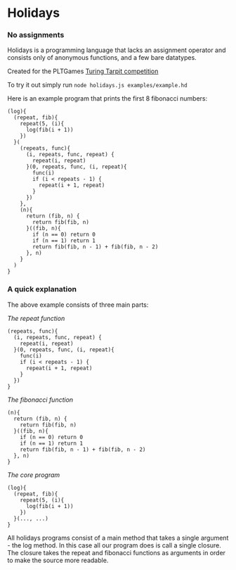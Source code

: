 # Holidays
### No assignments

Holidays is a programming language that lacks an assignment operator and consists only of anonymous functions, and a few bare datatypes.

Created for the PLTGames [Turing Tarpit competition](http://www.pltgames.com/competition/2012/12)

To try it out simply run `node holidays.js examples/example.hd`

Here is an example program that prints the first 8 fibonacci numbers:
```
(log){
  (repeat, fib){
    repeat(5, (i){
      log(fib(i + 1))
    })
  }(
    (repeats, func){
      (i, repeats, func, repeat) {
        repeat(i, repeat)
      }(0, repeats, func, (i, repeat){
        func(i)
        if (i < repeats - 1) {
          repeat(i + 1, repeat)
        }
      })
    },
    (n){
      return (fib, n) {
        return fib(fib, n)
      }((fib, n){
        if (n == 0) return 0
        if (n == 1) return 1
        return fib(fib, n - 1) + fib(fib, n - 2)
      }, n)
    }
  )
}
```

### A quick explanation

The above example consists of three main parts:

*The repeat function*
```
(repeats, func){
  (i, repeats, func, repeat) {
    repeat(i, repeat)
  }(0, repeats, func, (i, repeat){
    func(i)
    if (i < repeats - 1) {
      repeat(i + 1, repeat)
    }
  })
}
```

*The fibonacci function*
```
(n){
  return (fib, n) {
    return fib(fib, n)
  }((fib, n){
    if (n == 0) return 0
    if (n == 1) return 1
    return fib(fib, n - 1) + fib(fib, n - 2)
  }, n)
}
```

*The core program*
```
(log){
  (repeat, fib){
    repeat(5, (i){
      log(fib(i + 1))
    })
  }(..., ...)
}
```
All holidays programs consist of a main method that takes a single argument - the log method. In this case all our program does is call a single closure. The closure takes the repeat and fibonacci functions as arguments in order to make the source more readable.